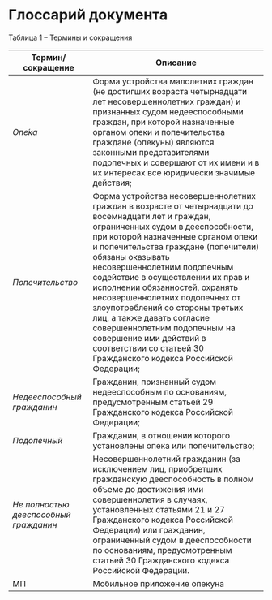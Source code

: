 # Глоссарий документа
  

Таблица 1 – Термины и сокращения  

| Термин/сокращение | Описание |
|----|----|
*Опе́ка* |  Форма устройства малолетних граждан (не достигших возраста четырнадцати лет несовершеннолетних граждан) и признанных судом недееспособными граждан, при которой назначенные органом опеки и попечительства граждане (опекуны) являются законными представителями подопечных и совершают от их имени и в их интересах все юридически значимые действия;
*Попечительство* | Форма устройства несовершеннолетних граждан в возрасте от четырнадцати до восемнадцати лет и граждан, ограниченных судом в дееспособности, при которой назначенные органом опеки и попечительства граждане (попечители) обязаны оказывать несовершеннолетним подопечным содействие в осуществлении их прав и исполнении обязанностей, охранять несовершеннолетних подопечных от злоупотреблений со стороны третьих лиц, а также давать согласие совершеннолетним подопечным на совершение ими действий в соответствии со статьей 30 Гражданского кодекса Российской Федерации;
*Недееспособный гражданин* | Гражданин, признанный судом недееспособным по основаниям, предусмотренным статьей 29 Гражданского кодекса Российской Федерации;
*Подопечный* | Гражданин, в отношении которого установлены опека или попечительство;
*Не полностью дееспособный гражданин* | Несовершеннолетний гражданин (за исключением лиц, приобретших гражданскую дееспособность в полном объеме до достижения ими совершеннолетия в случаях, установленных статьями 21 и 27 Гражданского кодекса Российской Федерации) или гражданин, ограниченный судом в дееспособности по основаниям, предусмотренным статьей 30 Гражданского кодекса Российской Федерации.
|МП|Мобильное приложение опекуна|
